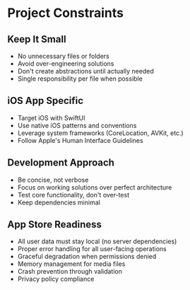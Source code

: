 # Project Constraints

## Keep It Small
- No unnecessary files or folders
- Avoid over-engineering solutions
- Don't create abstractions until actually needed
- Single responsibility per file when possible

## iOS App Specific
- Target iOS with SwiftUI
- Use native iOS patterns and conventions
- Leverage system frameworks (CoreLocation, AVKit, etc.)
- Follow Apple's Human Interface Guidelines

## Development Approach
- Be concise, not verbose
- Focus on working solutions over perfect architecture
- Test core functionality, don't over-test
- Keep dependencies minimal

## App Store Readiness
- All user data must stay local (no server dependencies)
- Proper error handling for all user-facing operations
- Graceful degradation when permissions denied
- Memory management for media files
- Crash prevention through validation
- Privacy policy compliance